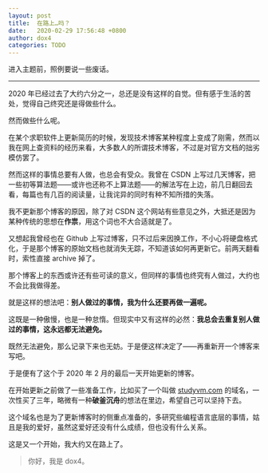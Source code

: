 ```yaml
---
layout: post
title:  在路上…吗？
date:   2020-02-29 17:56:48 +0800
author: dox4
categories: TODO
---
```


进入主题前，照例要说一些废话。

---

2020 年已经过去了大约六分之一，总还是没有这样的自觉。但有感于生活的苦处，觉得自己终究还是得做些什么。

然而做些什么呢。

在某个求职软件上更新简历的时候，发现技术博客某种程度上变成了刚需，然而以我在网上查资料的经历来看，大多数人的所谓技术博客，不过是对官方文档的拙劣模仿罢了。

然而这样的事情总要有人做，也总会有受众。我曾在 CSDN 上写过几天博客，把一些初等算法题——或许也还称不上算法题——的解法写在上边，前几日翻回去看，每篇也有几百的阅读量，让我诧异的同时有种不知所措的失落。

我不更新那个博客的原因，除了对 CSDN 这个网站有些意见之外，大抵还是因为某种传统的思想在**作祟**，用这个词也不大合适就是了。

又想起我曾经也在 Github 上写过博客，只不过后来因换工作，不小心将硬盘格式化，于是那个博客的原始文档也就消失无踪，不知道该如何再更新它。前两天翻看时，索性直接 archive 掉了。

那个博客上的东西或许还有些可读的意义，但同样的事情也终究有人做过，大约也不会比我做得差。

就是这样的想法吧：**别人做过的事情，我为什么还要再做一遍呢。**

这既是一种傲慢，也是一种怠惰。但现实中又有这样的必然：**我总会去重复别人做过的事情，这永远都无法避免。**

既然无法避免，那么记录下来也无妨。于是便这样决定了——再重新开一个博客来写吧。

于是便有了这个于 2020 年 2 月的最后一天开始更新的博客。

在开始更新之前做了一些准备工作，比如买了一个叫做 [studyvm.com](https://studyvm.com) 的域名，一次性买了三年，略微有一种**破釜沉舟**的想法在里边，希望自己可以坚持下去。

这个域名也是为了更新博客时的侧重点准备的，多研究些编程语言底层的事情，姑且是我的爱好，虽然这爱好还没有什么成绩，但也没有什么关系。

这是又一个开始，我大约又在路上了。

> 你好，我是 dox4。